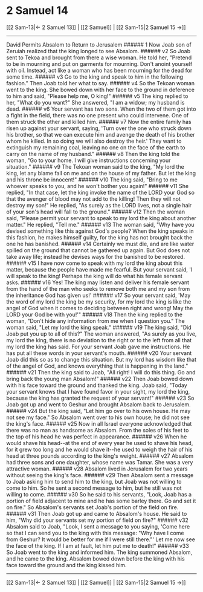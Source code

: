 # 2 Samuel 14

[[2 Sam-13|← 2 Samuel 13]] | [[2 Samuel]] | [[2 Sam-15|2 Samuel 15 →]]
***

David Permits Absalom to Return to Jerusalem ###### 1 Now Joab son of Zeruiah realized that the king longed to see Absalom. ###### v2 So Joab sent to Tekoa and brought from there a wise woman. He told her, "Pretend to be in mourning and put on garments for mourning. Don't anoint yourself with oil. Instead, act like a woman who has been mourning for the dead for some time. ###### v3 Go to the king and speak to him in the following fashion." Then Joab told her what to say. ###### v4 So the Tekoan woman went to the king. She bowed down with her face to the ground in deference to him and said, "Please help me, O king!" ###### v5 The king replied to her, "What do you want?" She answered, "I am a widow; my husband is dead. ###### v6 Your servant has two sons. When the two of them got into a fight in the field, there was no one present who could intervene. One of them struck the other and killed him. ###### v7 Now the entire family has risen up against your servant, saying, 'Turn over the one who struck down his brother, so that we can execute him and avenge the death of his brother whom he killed. In so doing we will also destroy the heir.' They want to extinguish my remaining coal, leaving no one on the face of the earth to carry on the name of my husband." ###### v8 Then the king told the woman, "Go to your home. I will give instructions concerning your situation." ###### v9 The Tekoan woman said to the king, "My lord the king, let any blame fall on me and on the house of my father. But let the king and his throne be innocent!" ###### v10 The king said, "Bring to me whoever speaks to you, and he won't bother you again!" ###### v11 She replied, "In that case, let the king invoke the name of the LORD your God so that the avenger of blood may not add to the killing! Then they will not destroy my son!" He replied, "As surely as the LORD lives, not a single hair of your son's head will fall to the ground." ###### v12 Then the woman said, "Please permit your servant to speak to my lord the king about another matter." He replied, "Tell me." ###### v13 The woman said, "Why have you devised something like this against God's people? When the king speaks in this fashion, he makes himself guilty, for the king has not brought back the one he has banished. ###### v14 Certainly we must die, and are like water spilled on the ground that cannot be gathered up again. But God does not take away life; instead he devises ways for the banished to be restored. ###### v15 I have now come to speak with my lord the king about this matter, because the people have made me fearful. But your servant said, 'I will speak to the king! Perhaps the king will do what his female servant asks. ###### v16 Yes! The king may listen and deliver his female servant from the hand of the man who seeks to remove both me and my son from the inheritance God has given us!' ###### v17 So your servant said, 'May the word of my lord the king be my security, for my lord the king is like the angel of God when it comes to deciding between right and wrong! May the LORD your God be with you!'" ###### v18 Then the king replied to the woman, "Don't hide any information from me when I question you." The woman said, "Let my lord the king speak." ###### v19 The king said, "Did Joab put you up to all of this?" The woman answered, "As surely as you live, my lord the king, there is no deviation to the right or to the left from all that my lord the king has said. For your servant Joab gave me instructions. He has put all these words in your servant's mouth. ###### v20 Your servant Joab did this so as to change this situation. But my lord has wisdom like that of the angel of God, and knows everything that is happening in the land." ###### v21 Then the king said to Joab, "All right! I will do this thing. Go and bring back the young man Absalom!" ###### v22 Then Joab bowed down with his face toward the ground and thanked the king. Joab said, "Today your servant knows that I have found favor in your sight, my lord the king, because the king has granted the request of your servant!" ###### v23 So Joab got up and went to Geshur and brought Absalom back to Jerusalem. ###### v24 But the king said, "Let him go over to his own house. He may not see my face." So Absalom went over to his own house; he did not see the king's face. ###### v25 Now in all Israel everyone acknowledged that there was no man as handsome as Absalom. From the soles of his feet to the top of his head he was perfect in appearance. ###### v26 When he would shave his head--at the end of every year he used to shave his head, for it grew too long and he would shave it--he used to weigh the hair of his head at three pounds according to the king's weight. ###### v27 Absalom had three sons and one daughter, whose name was Tamar. She was a very attractive woman. ###### v28 Absalom lived in Jerusalem for two years without seeing the king's face. ###### v29 Then Absalom sent a message to Joab asking him to send him to the king, but Joab was not willing to come to him. So he sent a second message to him, but he still was not willing to come. ###### v30 So he said to his servants, "Look, Joab has a portion of field adjacent to mine and he has some barley there. Go and set it on fire." So Absalom's servants set Joab's portion of the field on fire. ###### v31 Then Joab got up and came to Absalom's house. He said to him, "Why did your servants set my portion of field on fire?" ###### v32 Absalom said to Joab, "Look, I sent a message to you saying, 'Come here so that I can send you to the king with this message: "Why have I come from Geshur? It would be better for me if I were still there."' Let me now see the face of the king. If I am at fault, let him put me to death!" ###### v33 So Joab went to the king and informed him. The king summoned Absalom, and he came to the king. Absalom bowed down before the king with his face toward the ground and the king kissed him.

***
[[2 Sam-13|← 2 Samuel 13]] | [[2 Samuel]] | [[2 Sam-15|2 Samuel 15 →]]
